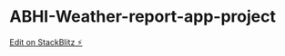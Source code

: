 # ABHI-Weather-report-app-project

[Edit on StackBlitz ⚡️](https://stackblitz.com/edit/call-to-openweather-api-syoath)
